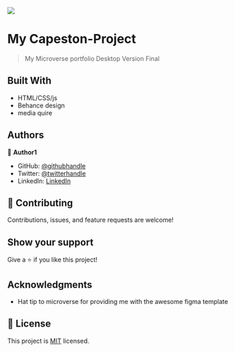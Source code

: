 ![](https://img.shields.io/badge/Microverse-blueviolet)

# My Capeston-Project

> My Microverse portfolio Desktop Version Final

## Built With

- HTML/CSS/js
- Behance design
- media quire

## Authors

👤 **Author1**

- GitHub: [@githubhandle](https://github.com/mrkamin)
- Twitter: [@twitterhandle](https://twitter.com/Mohamma63974237)
- LinkedIn: [LinkedIn](https://www.linkedin.com/in/mohammad-rafi-amin-63b4319b/)

## 🤝 Contributing

Contributions, issues, and feature requests are welcome!

## Show your support

Give a ⭐️ if you like this project!

## Acknowledgments

- Hat tip to microverse for providing me with the awesome figma template

## 📝 License

This project is [MIT](./LICENSE) licensed.
